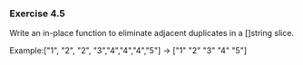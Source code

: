 ### Exercise 4.5
Write an in-place function to eliminate adjacent duplicates in a []string slice.

Example:["1", "2", "2", "3","4","4","4","5"] -> ["1" "2" "3" "4" "5"]
